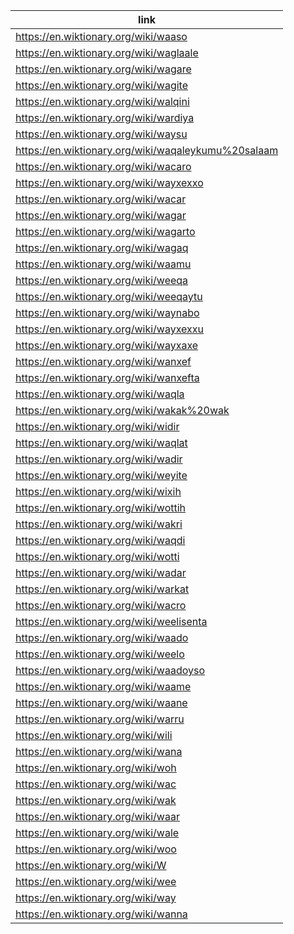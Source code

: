 |link|
|----|
|https://en.wiktionary.org/wiki/waaso|
|https://en.wiktionary.org/wiki/waglaale|
|https://en.wiktionary.org/wiki/wagare|
|https://en.wiktionary.org/wiki/wagite|
|https://en.wiktionary.org/wiki/walqini|
|https://en.wiktionary.org/wiki/wardiya|
|https://en.wiktionary.org/wiki/waysu|
|https://en.wiktionary.org/wiki/waqaleykumu%20salaam|
|https://en.wiktionary.org/wiki/wacaro|
|https://en.wiktionary.org/wiki/wayxexxo|
|https://en.wiktionary.org/wiki/wacar|
|https://en.wiktionary.org/wiki/wagar|
|https://en.wiktionary.org/wiki/wagarto|
|https://en.wiktionary.org/wiki/wagaq|
|https://en.wiktionary.org/wiki/waamu|
|https://en.wiktionary.org/wiki/weeqa|
|https://en.wiktionary.org/wiki/weeqaytu|
|https://en.wiktionary.org/wiki/waynabo|
|https://en.wiktionary.org/wiki/wayxexxu|
|https://en.wiktionary.org/wiki/wayxaxe|
|https://en.wiktionary.org/wiki/wanxef|
|https://en.wiktionary.org/wiki/wanxefta|
|https://en.wiktionary.org/wiki/waqla|
|https://en.wiktionary.org/wiki/wakak%20wak|
|https://en.wiktionary.org/wiki/widir|
|https://en.wiktionary.org/wiki/waqlat|
|https://en.wiktionary.org/wiki/wadir|
|https://en.wiktionary.org/wiki/weyite|
|https://en.wiktionary.org/wiki/wixih|
|https://en.wiktionary.org/wiki/wottih|
|https://en.wiktionary.org/wiki/wakri|
|https://en.wiktionary.org/wiki/waqdi|
|https://en.wiktionary.org/wiki/wotti|
|https://en.wiktionary.org/wiki/wadar|
|https://en.wiktionary.org/wiki/warkat|
|https://en.wiktionary.org/wiki/wacro|
|https://en.wiktionary.org/wiki/weelisenta|
|https://en.wiktionary.org/wiki/waado|
|https://en.wiktionary.org/wiki/weelo|
|https://en.wiktionary.org/wiki/waadoyso|
|https://en.wiktionary.org/wiki/waame|
|https://en.wiktionary.org/wiki/waane|
|https://en.wiktionary.org/wiki/warru|
|https://en.wiktionary.org/wiki/wili|
|https://en.wiktionary.org/wiki/wana|
|https://en.wiktionary.org/wiki/woh|
|https://en.wiktionary.org/wiki/wac|
|https://en.wiktionary.org/wiki/wak|
|https://en.wiktionary.org/wiki/waar|
|https://en.wiktionary.org/wiki/wale|
|https://en.wiktionary.org/wiki/woo|
|https://en.wiktionary.org/wiki/W|
|https://en.wiktionary.org/wiki/wee|
|https://en.wiktionary.org/wiki/way|
|https://en.wiktionary.org/wiki/wanna|
